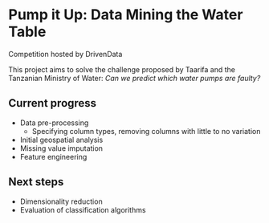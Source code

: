 # Pump it Up: Data Mining the Water Table
Competition hosted by DrivenData

This project aims to solve the challenge proposed by Taarifa and the Tanzanian Ministry of Water: <i>Can we predict which water pumps are faulty?</i>

## Current progress
+ Data pre-processing
  + Specifying column types, removing columns with little to no variation
+ Initial geospatial analysis
+ Missing value imputation
+ Feature engineering

## Next steps
+ Dimensionality reduction
+ Evaluation of classification algorithms
